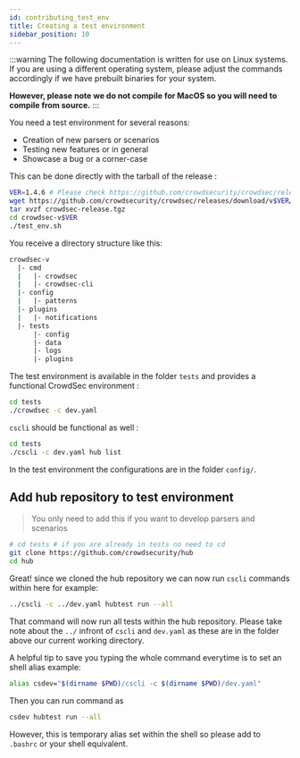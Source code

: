 ```yaml
---
id: contributing_test_env
title: Creating a test environment
sidebar_position: 10
---
```


:::warning
The following documentation is written for use on Linux systems. If you are using a different operating system, please adjust the commands accordingly if we have prebuilt binaries for your system.

**However, please note we do not compile for MacOS so you will need to compile from source.**
::: 

You need a test environment for several reasons:

- Creation of new parsers or scenarios
- Testing new features or in general
- Showcase a bug or a corner-case

This can be done directly with the tarball of the release :

```bash
VER=1.4.6 # Please check https://github.com/crowdsecurity/crowdsec/releases/latest for latest version
wget https://github.com/crowdsecurity/crowdsec/releases/download/v$VER/crowdsec-release.tgz
tar xvzf crowdsec-release.tgz
cd crowdsec-v$VER
./test_env.sh
```

You receive a directory structure like this:

```bash
crowdsec-v
  |- cmd
  |   |- crowdsec
  |   |- crowdsec-cli
  |- config
  |   |- patterns
  |- plugins
  |   |- notifications
  |- tests
      |- config
      |- data
      |- logs
      |- plugins
```

The test environment is available in the folder `tests` and provides a functional CrowdSec environment :

```bash
cd tests
./crowdsec -c dev.yaml
```

`cscli` should be functional as well :

```bash
cd tests
./cscli -c dev.yaml hub list
```

In the test environment the configurations are in the folder `config/`.

## Add hub repository to test environment

> You only need to add this if you want to develop parsers and scenarios

```bash
# cd tests # if you are already in tests no need to cd
git clone https://github.com/crowdsecurity/hub
cd hub
```

Great! since we cloned the hub repository we can now run `cscli` commands within here for example:

```bash
../cscli -c ../dev.yaml hubtest run --all
```

That command will now run all tests within the hub repository. Please take note about the `../` infront of `cscli` and `dev.yaml` as these are in the folder above our current working directory.

A helpful tip to save you typing the whole command everytime is to set an shell alias example:

```bash
alias csdev="$(dirname $PWD)/cscli -c $(dirname $PWD)/dev.yaml"
```
Then you can run command as

```bash
csdev hubtest run --all
```

However, this is temporary alias set within the shell so please add to `.bashrc` or your shell equivalent.

